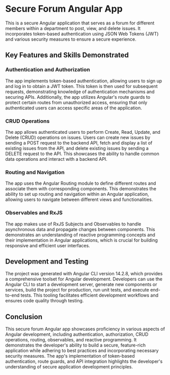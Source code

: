 # Secure Forum Angular App

This is a secure Angular application that serves as a forum for different members within a department to post, view, and delete issues. It incorporates token-based authentication using JSON Web Tokens (JWT) and various security measures to ensure a secure experience.

## Key Features and Skills Demonstrated

### Authentication and Authorization

The app implements token-based authentication, allowing users to sign up and log in to obtain a JWT token. This token is then used for subsequent requests, demonstrating knowledge of authentication mechanisms and securing APIs. Additionally, the app utilizes Angular's route guards to protect certain routes from unauthorized access, ensuring that only authenticated users can access specific areas of the application.

### CRUD Operations

The app allows authenticated users to perform Create, Read, Update, and Delete (CRUD) operations on issues. Users can create new issues by sending a POST request to the backend API, fetch and display a list of existing issues from the API, and delete existing issues by sending a DELETE request to the API. This showcases the ability to handle common data operations and interact with a backend API.

### Routing and Navigation

The app uses the Angular Routing module to define different routes and associate them with corresponding components. This demonstrates the ability to set up routing and navigation within an Angular application, allowing users to navigate between different views and functionalities.

### Observables and RxJS

The app makes use of RxJS Subjects and Observables to handle asynchronous data and propagate changes between components. This demonstrates an understanding of reactive programming concepts and their implementation in Angular applications, which is crucial for building responsive and efficient user interfaces.

## Development and Testing

The project was generated with Angular CLI version 14.2.8, which provides a comprehensive toolset for Angular development. Developers can use the Angular CLI to start a development server, generate new components or services, build the project for production, run unit tests, and execute end-to-end tests. This tooling facilitates efficient development workflows and ensures code quality through testing.

## Conclusion

This secure forum Angular app showcases proficiency in various aspects of Angular development, including authentication, authorization, CRUD operations, routing, observables, and reactive programming. It demonstrates the developer's ability to build a secure, feature-rich application while adhering to best practices and incorporating necessary security measures. The app's implementation of token-based authentication, route guards, and API integration highlights the developer's understanding of secure application development principles.
